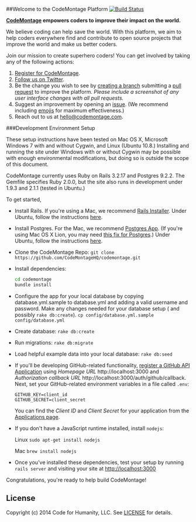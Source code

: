 ##Welcome to the CodeMontage Platform
[![Build Status](https://travis-ci.org/CodeMontageHQ/codemontage.png)](https://travis-ci.org/CodeMontageHQ/codemontage)

**[CodeMontage](http://codemontage.com) empowers coders to improve their impact on the world.**

We believe coding can help save the world. With this platform, we aim to help coders everywhere find and contribute to open source projects that improve the world and make us better coders.

Join our mission to create superhero coders! You can get involved by taking any of the following actions:

1. [Register for CodeMontage](http://codemontage.com/auth/github).
2. [Follow us on Twitter](http://twitter.com/CodeMontage).
3. Be the change you wish to see by [creating a branch](http://guides.github.com/overviews/flow) submitting a [pull request](https://github.com/CodeMontageHQ/codemontage/pulls/new) to improve the platform. *Please include a screenshot of any user interface changes with all pull requests.*
4. Suggest an improvement by opening an [issue](https://github.com/CodeMontageHQ/codemontage/issues/new).
(We recommend including [emojis](http://www.emoji-cheat-sheet.com) for maximum effectiveness.)
5. Reach out to us at hello@codemontage.com.


###Development Environment Setup

These setup instructions have been tested on Mac OS X, Microsoft Windows 7 with and without Cygwin, and Linux (Ubuntu 10.8.) Installing and running the site
under Windows with or without Cygwin may be possible with enough environmental modifications, but doing so is outside the scope of this document.

CodeMontage currently uses Ruby on Rails 3.2.17 and Postgres 9.2.2. The Gemfile specifies Ruby 2.0.0, but the site also runs in development under 1.9.3 and 2.1.1 (tested in Ubuntu.)

To get started,
* Install Rails. If you're using a Mac, we recommend [Rails Installer](http://railsinstaller.org). Under Ubuntu, follow the instructions [here](https://www.digitalocean.com/community/articles/how-to-install-ruby-on-rails-on-ubuntu-12-04-lts-precise-pangolin-with-rvm).
* Install Postgres. For the Mac, we recommend [Postgres App](http://postgresapp.com). (If you're using Mac OS X Lion, you may need [this fix for Postgres](http://stackoverflow.com/questions/9354122/how-to-install-postgresql-9-1-on-osx-lion).) Under Ubuntu, follow the instructions [here](http://stackoverflow.com/questions/11092807/installing-postgresql-on-ubuntu-for-ruby-on-rails).

* Clone the CodeMontage Repo:
  `git clone https://github.com/CodeMontageHQ/codemontage.git`

* Install dependencies:
  ```sh
  cd codemontage
  bundle install
  ```

* Configure the app for your local database by copying database.yml.sample to database.yml and adding a valid username and password. Make any changes needed for your database setup ( and possibly `rake db:create`).
  `cp config/database.yml.sample config/database.yml`

* Create database:
  `rake db:create`

* Run migrations:
  `rake db:migrate`

* Load helpful example data into your local database:
  `rake db:seed`

* If you'll be developing GitHub-related functionality, [register a GitHub API Application](https://github.com/settings/applications/new) using *Homepage URL* http://localhost:3000 and *Authorization callback URL* http://localhost:3000/auth/github/callback. Next, set your GitHub-related environment variables in a file called `.env`:
    ```
    GITHUB_KEY=client_id
    GITHUB_SECRET=client_secret
    ```
  You can find the *Client ID* and *Client Secret* for your application from the [Applications page](http://github.com/settings/applications).

* If you don't have a JavaScript runtime installed, install `nodejs`:

  Linux
  `sudo apt-get install nodejs`

  Mac
  `brew install nodejs`

* Once you've installed these dependencies, test your setup by running `rails server` and visiting your site at [http://localhost:3000](http://localhost:3000)

Congratulations, you're ready to help build CodeMontage!

## License

Copyright (c) 2014 Code for Humanity, LLC. See [LICENSE](https://github.com/CodeMontageHQ/codemontage/tree/master/LICENSE) for details.
